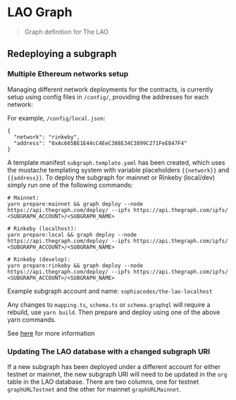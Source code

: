 # LAO Graph

> Graph definition for The LAO

## Redeploying a subgraph

### Multiple Ethereum networks setup

Managing different network deployments for the contracts, is currently setup using config files in `/config/`, providing the addresses for each network:

For example, `/config/local.json`:

```
{
  "network": "rinkeby",
  "address": "0xAc665BE1E44cC4EeC388E34C3899C271FeE847F4"
}
```

A template manifest `subgraph.template.yaml` has been created, which uses the mustache templating system with variable placeholders `{{network}}` and `{{address}}`. To deploy the subgraph for mainnet or Rinkeby (local/dev) simply run one of the following commands:

```
# Mainnet:
yarn prepare:mainnet && graph deploy --node https://api.thegraph.com/deploy/ --ipfs https://api.thegraph.com/ipfs/ <SUBGRAPH_ACCOUNT>/<SUBGRAPH_NAME>

# Rinkeby (localhost):
yarn prepare:local && graph deploy --node https://api.thegraph.com/deploy/ --ipfs https://api.thegraph.com/ipfs/ <SUBGRAPH_ACCOUNT>/<SUBGRAPH_NAME>

# Rinkeby (develop):
yarn prepare:rinkeby && graph deploy --node https://api.thegraph.com/deploy/ --ipfs https://api.thegraph.com/ipfs/ <SUBGRAPH_ACCOUNT>/<SUBGRAPH_NAME>
```
Example subgraph account and name: `sophiacodes/the-lao-localhost`

Any changes to `mapping.ts`, `schema.ts` or `schema.graphql` will require a rebuild, use `yarn build`. Then prepare and deploy using one of the above yarn commands.

See [here](https://thegraph.com/docs/deploy-a-subgraph#redeploying-a-subgraph) for more information

### Updating The LAO database with a changed subgraph URI

If a new subgraph has been deployed under a different account for either testnet or mainnet, the new subgraph URI will need to be updated in the `org` table in the LAO database. There are two columns, one for testnet `graphURLTestnet` and the other for mainnet `graphURLMainnet`.
